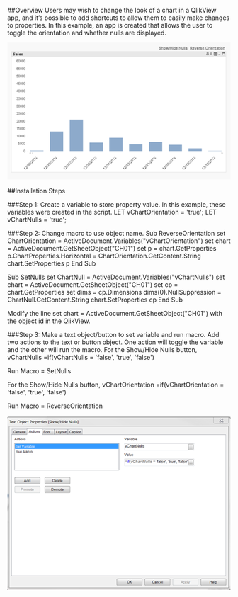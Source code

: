 ##Overview
Users may wish to change the look of a chart in a QlikView app, and it’s possible to add shortcuts to allow them to easily make changes to properties. In this example, an app is created that allows the user to toggle the orientation and whether nulls are displayed. 

![alt tag](https://github.com/kristywedel/QlikView/blob/master/QlikView1.png)



##Installation Steps

###Step 1: Create a variable to store property value.
In this example, these variables were created in the script.
LET vChartOrientation = 'true';
LET vChartNulls = 'true';
 
###Step 2: Change macro to use object name.
Sub ReverseOrientation
	set ChartOrientation = ActiveDocument.Variables("vChartOrientation")
	set chart = ActiveDocument.GetSheetObject("CH01") 
	set p = chart.GetProperties
	p.ChartProperties.Horizontal = ChartOrientation.GetContent.String
	chart.SetProperties p
End Sub

Sub SetNulls
	set ChartNull = ActiveDocument.Variables("vChartNulls")
	set chart = ActiveDocument.GetSheetObject("CH01") 
	set cp = chart.GetProperties
	set dims = cp.Dimensions
	dims(0).NullSuppression = ChartNull.GetContent.String
	chart.SetProperties cp
End Sub

Modify the line
set chart = ActiveDocument.GetSheetObject("CH01")
with the object id in the QlikView.

###Step 3: Make a text object/button to set variable and run macro.
Add two actions to the text or button object. One action will toggle the variable and the other will run the macro. 
For the Show/Hide Nulls button,
vChartNulls =if(vChartNulls = 'false', 'true', 'false') 

Run Macro = SetNulls

For the Show/Hide Nulls button,
vChartOrientation =if(vChartOrientation = 'false', 'true', 'false') 

Run Macro = ReverseOrientation 

![alt tag](https://github.com/kristywedel/QlikView/blob/master/QlikView.png)

